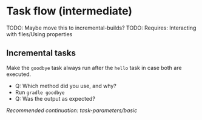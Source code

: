 # Task flow (intermediate)

TODO: Maybe move this to incremental-builds?
TODO: Requires: Interacting with files/Using properties

## Incremental tasks

Make the `goodbye` task always run after the `hello` task in case both are executed.

- Q: Which method did you use, and why?
- Run `gradle goodbye`
- Q: Was the output as expected?

_Recommended continuation: *task-parameters/basic*_
